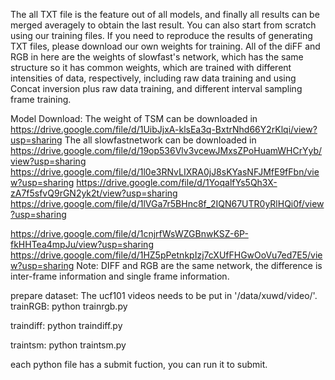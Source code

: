 The all TXT file is the feature out of all models, and finally all results can be merged averagely to obtain the last result.
 You can also start from scratch using our training files.
 If you need to reproduce the results of generating TXT files, please download our own weights for training.
 All of the diFF and RGB in here are the weights of slowfast's network, which has the same structure so it has common weights, which are trained with different intensities of data, respectively, including raw data training and using Concat inversion plus raw data training, and different interval sampling frame training.
 
 
 Model Download:
 The weight of TSM can be downloaded in https://drive.google.com/file/d/1UibJjxA-klsEa3q-BxtrNhd66Y2rKlqi/view?usp=sharing
 The all slowfastnetwork can be downloaded in https://drive.google.com/file/d/19op536Vlv3vcewJMxsZPoHuamWHCrYyb/view?usp=sharing
 https://drive.google.com/file/d/1l0e3RNvLIXRA0jJ8sKYasNFJMfE9fFbn/view?usp=sharing
 https://drive.google.com/file/d/1YoqalfYs5Qh3X-zA7f5sfvQ9rGN2yk2t/view?usp=sharing
 https://drive.google.com/file/d/1lVGa7r5BHnc8f_2IQN67UTR0yRlHQi0f/view?usp=sharing
 
 https://drive.google.com/file/d/1cnjrfWsWZGBnwKSZ-6P-fkHHTea4mpJu/view?usp=sharing
 https://drive.google.com/file/d/1HZ5pPetnkpIzj7cXUfFHGwOoVu7ed7E5/view?usp=sharing
Note: DIFF and RGB are the same network,  the difference is  inter-frame information and single frame information.

prepare dataset:
The ucf101 videos needs to be put in '/data/xuwd/video/'. 
trainRGB:
python trainrgb.py

traindiff:
python traindiff.py

traintsm:
python traintsm.py

each python file has a submit fuction, you can run it to submit.
